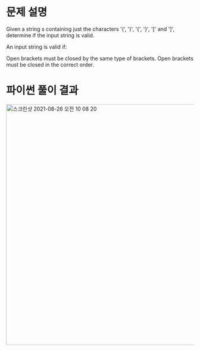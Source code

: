 # 문제 설명 
Given a string s containing just the characters '(', ')', '{', '}', '[' and ']', determine if the input string is valid.

An input string is valid if:

Open brackets must be closed by the same type of brackets.
Open brackets must be closed in the correct order.

# 파이썬 풀이 결과
<img width="649" alt="스크린샷 2021-08-26 오전 10 08 20" src="https://user-images.githubusercontent.com/42399580/130883824-664cfddd-b8b7-45bc-a342-74c5dd52448d.png">
